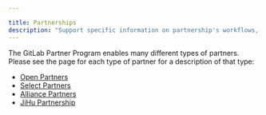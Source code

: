 ```yaml
---

title: Partnerships
description: "Support specific information on partnership's workflows, automations and processes."
---
```




The GitLab Partner Program enables many different types of partners. Please
see the page for each type of partner for a description of that type:

- [Open Partners](open.html)
- [Select Partners](select.html)
- [Alliance Partners](alliance.html)
- [JiHu Partnership](jihu.html)
